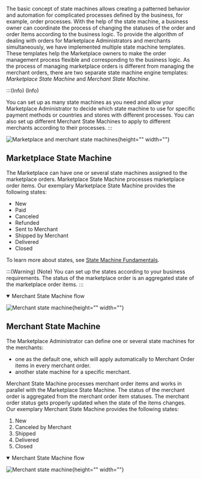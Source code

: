 The basic concept of state machines allows creating a patterned behavior and automation for complicated processes defined by the business, for example, order processes. 
With the help of the state machine, a business owner can coordinate the process of changing the statuses of the order and order Items according to the business logic.
To provide the algorithm of dealing with orders for Marketplace Administrators and merchants simultaneously, we have implemented multiple state machine templates. These templates help the Marketplace owners to make the order management process flexible and corresponding to the business logic. As the process of managing marketplace orders is different from managing the merchant orders, there are two separate state machine engine templates: *Marketplace State Machine* and *Merchant State Machine*. 

:::(Info) (Info)

You can set up as many state machines as you need and allow your Marketplace Administrator to decide which state machine to use for specific payment methods or countries and stores with different processes. You can also set up different Merchant State Machines to apply to different merchants according to their processes.
:::

![Marketplace and merchant state machines](https://confluence-connect.gliffy.net/embed/image/01b89c1e-03f6-448a-90f4-982630e5f96a.png?utm_medium=live&utm_source=custom){height="" width=""}

## Marketplace State Machine
The Marketplace can have one or several state machines assigned to the marketplace orders. Marketplace State Machine processes marketplace order items. 
Our exemplary Marketplace State Machine provides the following states: 

* New
* Paid
* Canceled
* Refunded
* Sent to Merchant
* Shipped by Merchant
* Delivered
* Closed

To learn more about states, see [State Machine Fundamentals](https://documentation.spryker.com/docs/state-machine-cookbook#state-machine-cookbook---part-i---state-machine-fundamentals).

:::(Warning) (Note)
You can set up the states according to your business requirements.
The status of the marketplace order is an aggregated state of the marketplace order items.
:::

<details open>
<summary>Merchant State Machine flow</summary>

![Merchant state machine](https://spryker.s3.eu-central-1.amazonaws.com/docs/Features/Marketplace/Marketplace+and+Merchant+orders/Marketplace+and+Merchant+State+Machines+feature+overview/marketplace-state-machine.png){height="" width=""}

</details>

## Merchant State Machine
The Marketplace Administrator can define one or several state machines for the merchants:

* one as the default one, which will apply automatically to Merchant Order items in every merchant order.
* another state machine for a specific merchant.

Merchant State Machine processes merchant order items and works in parallel with the Marketplace State Machine.
The status of the merchant order is aggregated from the merchant order item statuses. The merchant order status gets properly updated when the state of the items changes.
Our exemplary Merchant State Machine provides the following states: 

1. New
2. Canceled by Merchant
3. Shipped
4. Delivered
5. Closed

<details open>
<summary>Merchant State Machine flow</summary>

![Merchant state machine](https://spryker.s3.eu-central-1.amazonaws.com/docs/Features/Marketplace/Marketplace+and+Merchant+orders/Marketplace+and+Merchant+State+Machines+feature+overview/merchant-state-machine.png){height="" width=""}

</details>
